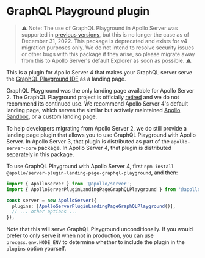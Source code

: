 # GraphQL Playground plugin

> ⚠️ Note: The use of GraphQL Playground in Apollo Server was supported in [previous versions](https://www.apollographql.com/docs/apollo-server/previous-versions), but this is no longer the case as of December 31, 2022. This package is deprecated and exists for v4 migration purposes only. We do not intend to resolve security issues or other bugs with this package if they arise, so please migrate away from this to Apollo Server's default Explorer as soon as possible. ⚠️

This is a plugin for Apollo Server 4 that makes your GraphQL server serve the [GraphQL Playground IDE](https://github.com/graphql/graphql-playground) as a landing page.

GraphQL Playground was the only landing page available for Apollo Server 2. The GraphQL Playground project is officially [retired](https://github.com/graphql/graphql-playground/issues/1143) and we do not recommend its continued use. We recommend Apollo Server 4's default landing page, which serves the similar but actively maintained [Apollo Sandbox](https://www.apollographql.com/docs/studio/explorer/sandbox/), or a custom landing page.

To help developers migrating from Apollo Server 2, we do still provide a landing page plugin that allows you to use GraphQL Playground with Apollo Server. In Apollo Server 3, that plugin is distributed as part of the `apollo-server-core` package. In Apollo Server 4, that plugin is distributed separately in this package.

To use GraphQL Playground with Apollo Server 4, first `npm install @apollo/server-plugin-landing-page-graphql-playground`, and then:

```ts
import { ApolloServer } from '@apollo/server';
import { ApolloServerPluginLandingPageGraphQLPlayground } from '@apollo/server-plugin-landing-page-graphql-playground';

const server = new ApolloServer({
  plugins: [ApolloServerPluginLandingPageGraphQLPlayground()],
  // ... other options ...
});
```

Note that this will serve GraphQL Playground unconditionally. If you would prefer to only serve it when not in production, you can use `process.env.NODE_ENV` to determine whether to include the plugin in the `plugins` option yourself.
